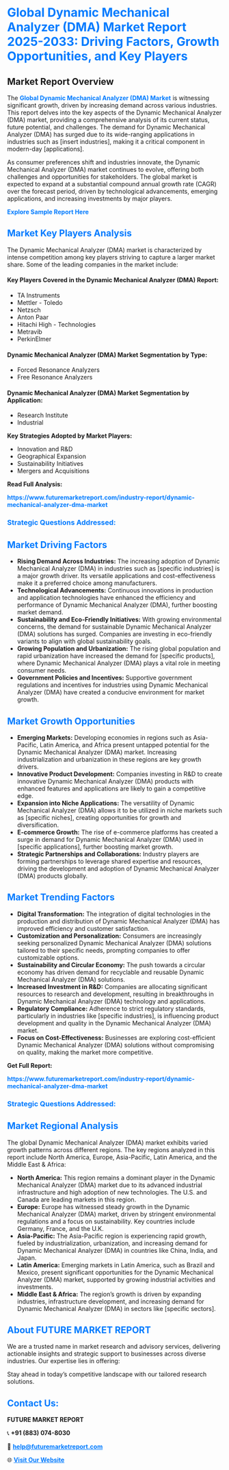 <h1 style="color: #007BFF;">Global Dynamic Mechanical Analyzer (DMA) Market Report 2025-2033: Driving Factors, Growth Opportunities, and Key Players</h1>

<section id="overview">
<h2>Market Report Overview</h2>
<p>The <a href="https://www.futuremarketreport.com/industry-report/dynamic-mechanical-analyzer-dma-market" style="color: #007BFF; text-decoration: none;"><strong>Global Dynamic Mechanical Analyzer (DMA) Market</strong></a> is witnessing significant growth, driven by increasing demand across various industries. This report delves into the key aspects of the Dynamic Mechanical Analyzer (DMA) market, providing a comprehensive analysis of its current status, future potential, and challenges. The demand for Dynamic Mechanical Analyzer (DMA) has surged due to its wide-ranging applications in industries such as [insert industries], making it a critical component in modern-day [applications].</p>
<p>As consumer preferences shift and industries innovate, the Dynamic Mechanical Analyzer (DMA) market continues to evolve, offering both challenges and opportunities for stakeholders. The global market is expected to expand at a substantial compound annual growth rate (CAGR) over the forecast period, driven by technological advancements, emerging applications, and increasing investments by major players.</p>
</section>

<section id="overview">
<p><a href="https://www.futuremarketreport.com/request-sample/reportId=80458" style="color: #007BFF; text-decoration: none;"><strong>Explore Sample Report Here</strong></a></p>
</section>

<section id="key-players">
<h2 style="color: #007BFF;">Market Key Players Analysis</h2>
<p>The Dynamic Mechanical Analyzer (DMA) market is characterized by intense competition among key players striving to capture a larger market share. Some of the leading companies in the market include:</p>
<h4>Key Players Covered in the Dynamic Mechanical Analyzer (DMA) Report:</h4>
<ul><li>TA Instruments</li><li>Mettler - Toledo</li><li>Netzsch</li><li>Anton Paar</li><li>Hitachi High - Technologies</li><li>Metravib</li><li>PerkinElmer</li></ul>
<h4>Dynamic Mechanical Analyzer (DMA) Market Segmentation by Type:</h4>
<ul><li>Forced Resonance Analyzers</li><li>Free Resonance Analyzers</li></ul>

<h4>Dynamic Mechanical Analyzer (DMA) Market Segmentation by Application:</h4>
<ul><li>Research Institute</li><li>Industrial</li></ul>
<p><strong>Key Strategies Adopted by Market Players:</strong></p>
<ul>
<li>Innovation and R&D</li>
<li>Geographical Expansion</li>
<li>Sustainability Initiatives</li>
<li>Mergers and Acquisitions</li>
</ul>
</section>

<section>
<p><strong>Read Full Analysis: </strong></p><a href="https://www.futuremarketreport.com/industry-report/dynamic-mechanical-analyzer-dma-market" style="color: #007BFF; text-decoration: none;"><strong>https://www.futuremarketreport.com/industry-report/dynamic-mechanical-analyzer-dma-market</strong></a>
<h3 style="color: #007BFF;">Strategic Questions Addressed:</h3>
</section>

<section id="driving-factors">
<h2 style="color: #007BFF;">Market Driving Factors</h2>
<ul>
<li><strong>Rising Demand Across Industries:</strong> The increasing adoption of Dynamic Mechanical Analyzer (DMA) in industries such as [specific industries] is a major growth driver. Its versatile applications and cost-effectiveness make it a preferred choice among manufacturers.</li>
<li><strong>Technological Advancements:</strong> Continuous innovations in production and application technologies have enhanced the efficiency and performance of Dynamic Mechanical Analyzer (DMA), further boosting market demand.</li>
<li><strong>Sustainability and Eco-Friendly Initiatives:</strong> With growing environmental concerns, the demand for sustainable Dynamic Mechanical Analyzer (DMA) solutions has surged. Companies are investing in eco-friendly variants to align with global sustainability goals.</li>
<li><strong>Growing Population and Urbanization:</strong> The rising global population and rapid urbanization have increased the demand for [specific products], where Dynamic Mechanical Analyzer (DMA) plays a vital role in meeting consumer needs.</li>
<li><strong>Government Policies and Incentives:</strong> Supportive government regulations and incentives for industries using Dynamic Mechanical Analyzer (DMA) have created a conducive environment for market growth.</li>
</ul>
</section>

<section id="growth-opportunities">
<h2 style="color: #007BFF;">Market Growth Opportunities</h2>
<ul>
<li><strong>Emerging Markets:</strong> Developing economies in regions such as Asia-Pacific, Latin America, and Africa present untapped potential for the Dynamic Mechanical Analyzer (DMA) market. Increasing industrialization and urbanization in these regions are key growth drivers.</li>
<li><strong>Innovative Product Development:</strong> Companies investing in R&D to create innovative Dynamic Mechanical Analyzer (DMA) products with enhanced features and applications are likely to gain a competitive edge.</li>
<li><strong>Expansion into Niche Applications:</strong> The versatility of Dynamic Mechanical Analyzer (DMA) allows it to be utilized in niche markets such as [specific niches], creating opportunities for growth and diversification.</li>
<li><strong>E-commerce Growth:</strong> The rise of e-commerce platforms has created a surge in demand for Dynamic Mechanical Analyzer (DMA) used in [specific applications], further boosting market growth.</li>
<li><strong>Strategic Partnerships and Collaborations:</strong> Industry players are forming partnerships to leverage shared expertise and resources, driving the development and adoption of Dynamic Mechanical Analyzer (DMA) products globally.</li>
</ul>
</section>

<section id="trending-factors">
<h2 style="color: #007BFF;">Market Trending Factors</h2>
<ul>
<li><strong>Digital Transformation:</strong> The integration of digital technologies in the production and distribution of Dynamic Mechanical Analyzer (DMA) has improved efficiency and customer satisfaction.</li>
<li><strong>Customization and Personalization:</strong> Consumers are increasingly seeking personalized Dynamic Mechanical Analyzer (DMA) solutions tailored to their specific needs, prompting companies to offer customizable options.</li>
<li><strong>Sustainability and Circular Economy:</strong> The push towards a circular economy has driven demand for recyclable and reusable Dynamic Mechanical Analyzer (DMA) solutions.</li>
<li><strong>Increased Investment in R&D:</strong> Companies are allocating significant resources to research and development, resulting in breakthroughs in Dynamic Mechanical Analyzer (DMA) technology and applications.</li>
<li><strong>Regulatory Compliance:</strong> Adherence to strict regulatory standards, particularly in industries like [specific industries], is influencing product development and quality in the Dynamic Mechanical Analyzer (DMA) market.</li>
<li><strong>Focus on Cost-Effectiveness:</strong> Businesses are exploring cost-efficient Dynamic Mechanical Analyzer (DMA) solutions without compromising on quality, making the market more competitive.</li>
</ul>
</section>

<section>
<p><strong>Get Full Report: </strong></p><a href="https://www.futuremarketreport.com/industry-report/dynamic-mechanical-analyzer-dma-market" style="color: #007BFF; text-decoration: none;"><strong>https://www.futuremarketreport.com/industry-report/dynamic-mechanical-analyzer-dma-market</strong></a>
<h3 style="color: #007BFF;">Strategic Questions Addressed:</h3>
</section>


<section id="regional-analysis">
<h2 style="color: #007BFF;">Market Regional Analysis</h2>
<p>The global Dynamic Mechanical Analyzer (DMA) market exhibits varied growth patterns across different regions. The key regions analyzed in this report include North America, Europe, Asia-Pacific, Latin America, and the Middle East & Africa:</p>
<ul>
<li><strong>North America:</strong> This region remains a dominant player in the Dynamic Mechanical Analyzer (DMA) market due to its advanced industrial infrastructure and high adoption of new technologies. The U.S. and Canada are leading markets in this region.</li>
<li><strong>Europe:</strong> Europe has witnessed steady growth in the Dynamic Mechanical Analyzer (DMA) market, driven by stringent environmental regulations and a focus on sustainability. Key countries include Germany, France, and the U.K.</li>
<li><strong>Asia-Pacific:</strong> The Asia-Pacific region is experiencing rapid growth, fueled by industrialization, urbanization, and increasing demand for Dynamic Mechanical Analyzer (DMA) in countries like China, India, and Japan.</li>
<li><strong>Latin America:</strong> Emerging markets in Latin America, such as Brazil and Mexico, present significant opportunities for the Dynamic Mechanical Analyzer (DMA) market, supported by growing industrial activities and investments.</li>
<li><strong>Middle East & Africa:</strong> The region’s growth is driven by expanding industries, infrastructure development, and increasing demand for Dynamic Mechanical Analyzer (DMA) in sectors like [specific sectors].</li>
</ul>
</section>

<footer>
<h2 style="color: #007BFF;">About FUTURE MARKET REPORT</h2>
<p>We are a trusted name in market research and advisory services, delivering actionable insights and strategic support to businesses across diverse industries. Our expertise lies in offering:</p>

<p>Stay ahead in today’s competitive landscape with our tailored research solutions.</p>

<h2 style="color: #007BFF;">Contact Us:</h2>
<p><strong>FUTURE MARKET REPORT</strong></p>
<p>📞 <strong>+91 (883) 074-8030</strong></p>
<p>📧 <strong><a href="mailto:help@futuremarketreport.com" style="color: #007BFF;">help@futuremarketreport.com</a></strong></p>
<p>🌐 <strong><a href="https://www.futuremarketreport.com/" style="color: #007BFF;">Visit Our Website</a></strong></p>
</footer>